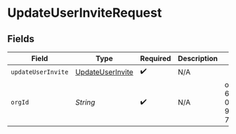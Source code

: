 # UpdateUserInviteRequest


## Fields

| Field                                                       | Type                                                        | Required                                                    | Description                                                 | Example                                                     |
| ----------------------------------------------------------- | ----------------------------------------------------------- | ----------------------------------------------------------- | ----------------------------------------------------------- | ----------------------------------------------------------- |
| `updateUserInvite`                                          | [UpdateUserInvite](../../models/shared/UpdateUserInvite.md) | :heavy_check_mark:                                          | N/A                                                         |                                                             |
| `orgId`                                                     | *String*                                                    | :heavy_check_mark:                                          | N/A                                                         | org-6f706e83-0ec1-437a-9a46-7d4281eb2f39                    |